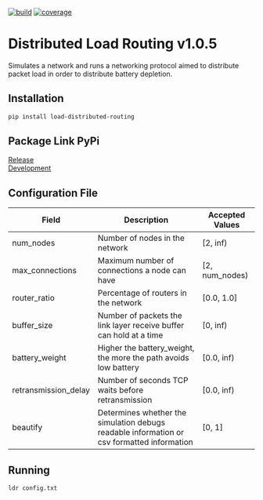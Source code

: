 [![build](https://img.shields.io/github/workflow/status/kylebrain/networking-final-project/Build%20Test%20Deploy)](https://github.com/kylebrain/networking-final-project/actions)
[![coverage](https://img.shields.io/codecov/c/github/kylebrain/networking-final-project)](https://codecov.io/gh/kylebrain/networking-final-project)
# Distributed Load Routing v1.0.5
Simulates a network and runs a networking protocol aimed to distribute packet load in order to distribute battery depletion.

## Installation
```bash
pip install load-distributed-routing
```

## Package Link PyPi
[Release](https://pypi.org/project/load-distributed-routing/)\
[Development](https://test.pypi.org/project/load-distributed-routing/)

## Configuration File

| Field | Description | Accepted Values |
| ----- |------------ | --------------- |
| num_nodes | Number of nodes in the network | [2, inf) |
| max_connections | Maximum number of connections a node can have | [2, num_nodes) |
| router_ratio | Percentage of routers in the network | [0.0, 1.0] |
| buffer_size | Number of packets the link layer receive buffer can hold at a time | [0, inf) |
| battery_weight | Higher the battery_weight, the more the path avoids low battery | [0.0, inf) |
| retransmission_delay | Number of seconds TCP waits before retransmission | [0.0, inf) |
| beautify | Determines whether the simulation debugs readable information or csv formatted information | [0, 1] |

## Running
```bash
ldr config.txt
```
